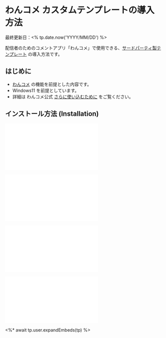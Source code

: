 # わんコメ カスタムテンプレートの導入方法

最終更新日：<% tp.date.now('YYYY/MM/DD') %>

配信者のためのコメントアプリ「わんコメ」で使用できる、[サードパーティ製テンプレート](https://booth.pm/ja/search/%E3%82%8F%E3%82%93%E3%82%B3%E3%83%A1) の導入方法です。

## はじめに

- [わんコメ](https://onecomme.com/) の機能を前提とした内容です。
- Windows11 を前提としています。
- 詳細は わんコメ公式 [さらに使い込むために](https://onecomme.com/docs/guide/more) をご覧ください。

## インストール方法 (Installation)

![Installation_11_AddTemplate](/sharedTemplate/installation/Installation_11_AddTemplate.md)

![Installation_31_AddSettings](/sharedTemplate/installation/Installation_31_AddSettings.md)

![Installation_32_AddWordParty](/sharedTemplate/installation/Installation_32_AddWordParty.md)

![credits_99_sesupin](/sharedTemplate/credits/credits_99_sesupin.md)

<%* await tp.user.expandEmbeds(tp) %>
